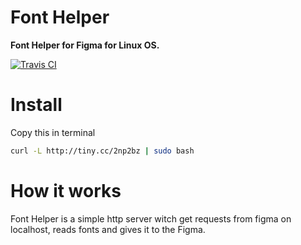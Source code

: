 # Font Helper

**Font Helper for Figma for Linux OS.**

[![Travis CI](https://travis-ci.org/ChugunovRoman/figma-linux-font-helper.svg?branch=master)](https://travis-ci.org/ChugunovRoman/figma-linux-font-helper)
<!-- [![codecov](https://codecov.io/gh/ChugunovRoman/figma-linux-font-helper/branch/master/graph/badge.svg)](https://codecov.io/gh/ChugunovRoman/figma-linux-font-helper) -->

# Install

Copy this in terminal

<!-- curl https://raw.githubusercontent.com/ChugunovRoman/figma-linux-font-helper/master/res/install.sh | sudo bash -->
```bash
curl -L http://tiny.cc/2np2bz | sudo bash
```

# How it works

Font Helper is a simple http server witch get requests from figma on localhost, reads fonts and gives it to the Figma.
